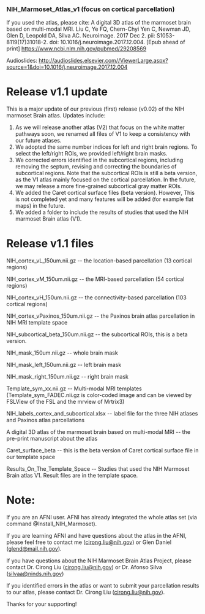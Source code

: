 ### NIH_Marmoset_Atlas_v1 (focus on cortical parcellation)
If you used the atlas, please cite: A digital 3D atlas of the marmoset brain based on multi-modal MRI. Liu C, Ye FQ, Chern-Chyi Yen C, Newman JD, Glen D, Leopold DA, Silva AC. Neuroimage. 2017 Dec 2. pii: S1053-8119(17)31018-2. doi: 10.1016/j.neuroimage.2017.12.004. [Epub ahead of print] https://www.ncbi.nlm.nih.gov/pubmed/29208569

Audioslides: http://audioslides.elsevier.com//ViewerLarge.aspx?source=1&doi=10.1016/j.neuroimage.2017.12.004

# Release v1.1 update
This is a major update of our previous (first) release (v0.02) of the NIH marmoset Brain atlas. Updates include:
1) As we will release another atlas (V2) that focus on the white matter pathways soon, we renamed all files of V1 to keep a consistency with our future atlases.
2) We adopted the same number indices for left and right brain regions. To select the left/right ROIs, we provided left/right brain masks.
3) We corrected errors identified in the subcortical regions, including removing the septum, revising and correcting the boundaries of subcortical regions. Note that the subcortical ROIs is still a beta version, as the V1 atlas mainly focused on the cortical parcellation. In the future, we may release a more fine-grained subcortical gray matter ROIs.
4) We added the Caret cortical surface files (beta version). However, This is not completed yet and many features will be added (for example flat maps) in the future.
5) We added a folder to include the results of studies that used the NIH marmoset Brain atlas (V1).


# Release v1.1 files
NIH_cortex_vL_150um.nii.gz -- the location-based parcellation (13 cortical regions)

NIH_cortex_vM_150um.nii.gz -- the MRI-based parcellation (54 cortical regions)

NIH_cortex_vH_150um.nii.gz -- the connectivity-based parcellation (103 cortical regions)

NIH_cortex_vPaxinos_150um.nii.gz -- the Paxinos brain atlas parcellation in NIH MRI template space

NIH_subcortical_beta_150um.nii.gz -- the subcortical ROIs, this is a beta version.

NIH_mask_150um.nii.gz -- whole brain mask

NIH_mask_left_150um.nii.gz -- left brain mask

NIH_mask_right_150um.nii.gz -- right brain mask

Template_sym_xx.nii.gz -- Multi-modal MRI templates
(Template_sym_FADEC.nii.gz is color-coded image and can be viewed by FSLView of the FSL and the mrview of Mrtrix3)

NIH_labels_cortex_and_subcortical.xlsx -- label file for the three NIH atlases and Paxinos atlas parcellations

A digital 3D atlas of the marmoset brain based on multi-modal MRI -- the pre-print manuscript about the atlas

Caret_surface_beta -- this is the beta version of Caret cortical surface file in our template space

Results_On_The_Template_Space -- Studies that used the NIH Marmoset Brain atlas V1. Result files are in the template space.


# Note:
If you are an AFNI user. AFNI has already integrated the whole atlas set (via command @Install_NIH_Marmoset).

If you are learning AFNI and have questions about the atlas in the AFNI, please feel free to contact me (cirong.liu@nih.gov) or Glen Daniel (glend@mail.nih.gov).

If you have questions about the NIH Marmoset Brain Atlas Project, please contact Dr. Cirong Liu (cirong.liu@nih.gov) or Dr. Afonso Silva (silvaa@ninds.nih.gov)

If you identified errors in the atlas or want to submit your parcellation results to our atlas, please contact Dr. Cirong Liu (cirong.liu@nih.gov).

Thanks for your supporting!
